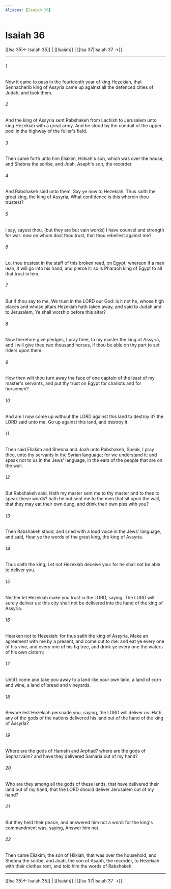 ```yaml
---
Aliases: [Isaiah 36]
---
```

# Isaiah 36

[[Isa 35|← Isaiah 35]] | [[Isaiah]] | [[Isa 37|Isaiah 37 →]]
***



###### 1 
Now it came to pass in the fourteenth year of king Hezekiah, that Sennacherib king of Assyria came up against all the defenced cities of Judah, and took them. 

###### 2 
And the king of Assyria sent Rabshakeh from Lachish to Jerusalem unto king Hezekiah with a great army. And he stood by the conduit of the upper pool in the highway of the fuller's field. 

###### 3 
Then came forth unto him Eliakim, Hilkiah's son, which was over the house, and Shebna the scribe, and Joah, Asaph's son, the recorder. 

###### 4 
And Rabshakeh said unto them, Say ye now to Hezekiah, Thus saith the great king, the king of Assyria, What confidence is this wherein thou trustest? 

###### 5 
I say, sayest thou, (but they are but vain words) I have counsel and strength for war: now on whom dost thou trust, that thou rebellest against me? 

###### 6 
Lo, thou trustest in the staff of this broken reed, on Egypt; whereon if a man lean, it will go into his hand, and pierce it: so is Pharaoh king of Egypt to all that trust in him. 

###### 7 
But if thou say to me, We trust in the LORD our God: is it not he, whose high places and whose altars Hezekiah hath taken away, and said to Judah and to Jerusalem, Ye shall worship before this altar? 

###### 8 
Now therefore give pledges, I pray thee, to my master the king of Assyria, and I will give thee two thousand horses, if thou be able on thy part to set riders upon them. 

###### 9 
How then wilt thou turn away the face of one captain of the least of my master's servants, and put thy trust on Egypt for chariots and for horsemen? 

###### 10 
And am I now come up without the LORD against this land to destroy it? the LORD said unto me, Go up against this land, and destroy it. 

###### 11 
Then said Eliakim and Shebna and Joah unto Rabshakeh, Speak, I pray thee, unto thy servants in the Syrian language; for we understand it: and speak not to us in the Jews' language, in the ears of the people that are on the wall. 

###### 12 
But Rabshakeh said, Hath my master sent me to thy master and to thee to speak these words? hath he not sent me to the men that sit upon the wall, that they may eat their own dung, and drink their own piss with you? 

###### 13 
Then Rabshakeh stood, and cried with a loud voice in the Jews' language, and said, Hear ye the words of the great king, the king of Assyria. 

###### 14 
Thus saith the king, Let not Hezekiah deceive you: for he shall not be able to deliver you. 

###### 15 
Neither let Hezekiah make you trust in the LORD, saying, The LORD will surely deliver us: this city shall not be delivered into the hand of the king of Assyria. 

###### 16 
Hearken not to Hezekiah: for thus saith the king of Assyria, Make an agreement with me by a present, and come out to me: and eat ye every one of his vine, and every one of his fig tree, and drink ye every one the waters of his own cistern; 

###### 17 
Until I come and take you away to a land like your own land, a land of corn and wine, a land of bread and vineyards. 

###### 18 
Beware lest Hezekiah persuade you, saying, the LORD will deliver us. Hath any of the gods of the nations delivered his land out of the hand of the king of Assyria? 

###### 19 
Where are the gods of Hamath and Arphad? where are the gods of Sepharvaim? and have they delivered Samaria out of my hand? 

###### 20 
Who are they among all the gods of these lands, that have delivered their land out of my hand, that the LORD should deliver Jerusalem out of my hand? 

###### 21 
But they held their peace, and answered him not a word: for the king's commandment was, saying, Answer him not. 

###### 22 
Then came Eliakim, the son of Hilkiah, that was over the household, and Shebna the scribe, and Joah, the son of Asaph, the recorder, to Hezekiah with their clothes rent, and told him the words of Rabshakeh.

***
[[Isa 35|← Isaiah 35]] | [[Isaiah]] | [[Isa 37|Isaiah 37 →]]
